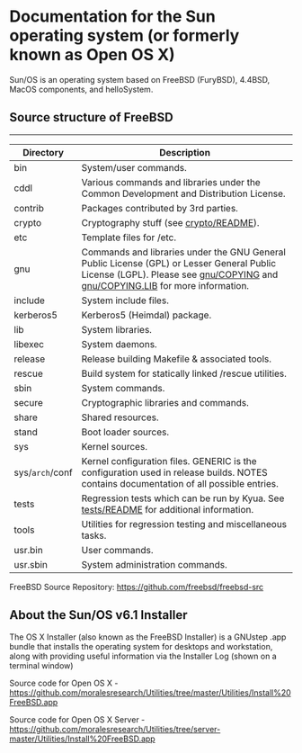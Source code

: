 # Documentation for the Sun operating system (or formerly known as Open OS X)
Sun/OS is an operating system based on FreeBSD (FuryBSD), 4.4BSD, MacOS components, and helloSystem.

## Source structure of FreeBSD

---------------
| Directory | Description |
| --------- | ----------- |
| bin | System/user commands. |
| cddl | Various commands and libraries under the Common Development and Distribution License. |
| contrib | Packages contributed by 3rd parties. |
| crypto | Cryptography stuff (see [crypto/README](crypto/README)). |
| etc | Template files for /etc. |
| gnu | Commands and libraries under the GNU General Public License (GPL) or Lesser General Public License (LGPL). Please see [gnu/COPYING](gnu/COPYING) and [gnu/COPYING.LIB](gnu/COPYING.LIB) for more information. |
| include | System include files. |
| kerberos5 | Kerberos5 (Heimdal) package. |
| lib | System libraries. |
| libexec | System daemons. |
| release | Release building Makefile & associated tools. |
| rescue | Build system for statically linked /rescue utilities. |
| sbin | System commands. |
| secure | Cryptographic libraries and commands. |
| share | Shared resources. |
| stand | Boot loader sources. |
| sys | Kernel sources. |
| sys/`arch`/conf | Kernel configuration files. GENERIC is the configuration used in release builds. NOTES contains documentation of all possible entries. |
| tests | Regression tests which can be run by Kyua.  See [tests/README](tests/README) for additional information. |
| tools | Utilities for regression testing and miscellaneous tasks. |
| usr.bin | User commands. |
| usr.sbin | System administration commands. |

FreeBSD Source Repository:
https://github.com/freebsd/freebsd-src

## About the Sun/OS v6.1 Installer
The OS X Installer (also known as the FreeBSD Installer) is a GNUstep .app bundle that installs the operating system for desktops and workstation, along with providing useful information via the Installer Log (shown on a terminal window)

Source code for Open OS X - https://github.com/moralesresearch/Utilities/tree/master/Utilities/Install%20FreeBSD.app


Source code for Open OS X Server - 
https://github.com/moralesresearch/Utilities/tree/server-master/Utilities/Install%20FreeBSD.app
